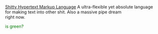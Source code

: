 [Shitty Hypertext Markup Language](./Shitty%20Hypertext%20Markup%20Language/shhtml.md)
A ultra-flexible yet absolute language for making text into other shit. Also a massive pipe dream </br>right now. <p style="color: green;">is green?</p>
